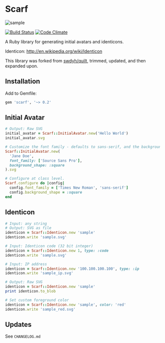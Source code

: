 # Scarf

![sample](http://blog.harigopal.in/scarf/sample.png)

[![Build Status](https://travis-ci.org/harigopal/scarf.svg?branch=master)](https://travis-ci.org/harigopal/scarf)
[![Code Climate](https://codeclimate.com/github/harigopal/scarf/badges/gpa.svg)](https://codeclimate.com/github/harigopal/scarf)

A Ruby library for generating initial avatars and identicons.

Identicon: http://en.wikipedia.org/wiki/Identicon

This library was forked from [swdyh/quilt](https://github.com/swdyh/quilt), trimmed, updated, and then expanded upon.

## Installation

Add to Gemfile:

```ruby
gem 'scarf', '~> 0.2'
```

## Initial Avatar

```ruby
# Output: Raw SVG
initial_avatar = Scarf::InitialAvatar.new('Hello World')
initial_avatar.svg

# Customize the font family - defaults to sans-serif, and the background shape - defaults to :circle.
Scarf::InitialAvatar.new(
  'Jane Doe',
  font_family: ['Source Sans Pro'],
  background_shape: :square
).svg

# Configure at class level.
Scarf.configure do |config|
  config.font_family = ['Times New Roman', 'sans-serif']
  config.background_shape = :square
end
```

## Identicon

```ruby
# Input: any string
# Output: SVG as file
identicon = Scarf::Identicon.new 'sample'
identicon.write 'sample.svg'

# Input: Identicon code (32 bit integer)
identicon = Scarf::Identicon.new 1, type: :code
identicon.write 'sample.svg'

# Input: IP address
identicon = Scarf::Identicon.new '100.100.100.100', type: :ip
identicon.write 'sample_ip.svg'

# Output: Raw SVG
identicon = Scarf::Identicon.new 'sample'
print identicon.to_blob

# Set custom foreground color
identicon = Scarf::Identicon.new 'sample', color: 'red'
identicon.write 'sample_red.svg'
```

## Updates

See `CHANGELOG.md`
